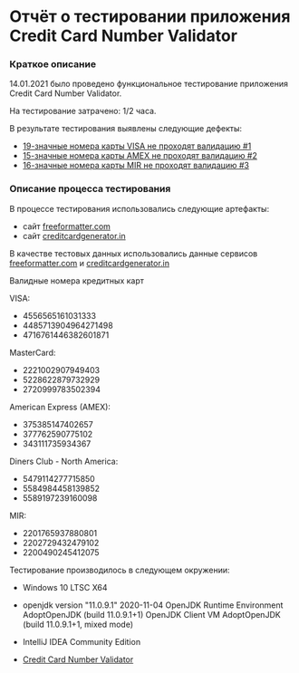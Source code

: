 # Отчёт о тестировании приложения Credit Card Number Validator
### Краткое описание

14.01.2021 было проведено функциональное тестирование приложения Credit Card Number Validator.

На тестирование затрачено: 1/2 часа.

В результате тестирования выявлены следующие дефекты:

* [19-значные номера карты VISA не проходят валидацию #1](https://github.com/EliseevG787/JAVAQA-1.2/issues/1)
* [15-значные номера карты AMEX не проходят валидацию #2](https://github.com/EliseevG787/JAVAQA-1.2/issues/2)
* [16-значные номера карты MIR не проходят валидацию #3](https://github.com/EliseevG787/JAVAQA-1.2/issues/3)

### Описание процесса тестирования

В процессе тестирования использовались следующие артефакты:

* сайт [freeformatter.com](https://www.freeformatter.com/credit-card-number-generator-validator.html)
* сайт [creditcardgenerator.in](https://creditcardgenerator.in/card-generator/mir)

В качестве тестовых данных использовались данные сервисов [freeformatter.com](https://www.freeformatter.com/credit-card-number-generator-validator.html) и [creditcardgenerator.in](https://creditcardgenerator.in/card-generator/mir)

Валидные номера кредитных карт

VISA:
* 4556565161031333
* 4485713904964271498
* 4716761446382601871

MasterCard:
* 2221002907949403
* 5228622879732929
* 2720999783502394

American Express (AMEX):
* 375385147402657
* 377762590775102
* 343111735934367

Diners Club - North America:
* 5479114277715850
* 5584984458139852
* 5589197239160098

MIR:
* 2201765937880801
* 2202729432479102
* 2200490245412075


Тестирование производилось в следующем окружении:

* Windows 10 LTSC X64

* openjdk version "11.0.9.1" 2020-11-04
OpenJDK Runtime Environment AdoptOpenJDK (build 11.0.9.1+1)
OpenJDK Client VM AdoptOpenJDK (build 11.0.9.1+1, mixed mode)

* IntelliJ IDEA Community Edition

* [Credit Card Number Validator](https://github.com/EliseevG787/JAVAQA-1.2/blob/master/Main.java)
